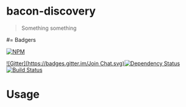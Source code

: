 bacon-discovery
===============

> Something something

#= Badgers

[![NPM](https://nodei.co/npm/bacon-discovery.png?downloads=true&stars=true)](https://nodei.co/npm/bacon-discovery/)

[![Gitter](https://badges.gitter.im/Join Chat.svg)](https://gitter.im/diasdavid/bacon-discovery?utm_source=badge&utm_medium=badge&utm_campaign=pr-badge)[![Dependency Status](https://david-dm.org/diasdavid/bacon-discovery.svg)](https://david-dm.org/diasdavid/bacon-discovery)[![Build Status](https://travis-ci.org/diasdavid/bacon-discovery.svg)](https://travis-ci.org/diasdavid/bacon-discovery)


# Usage
